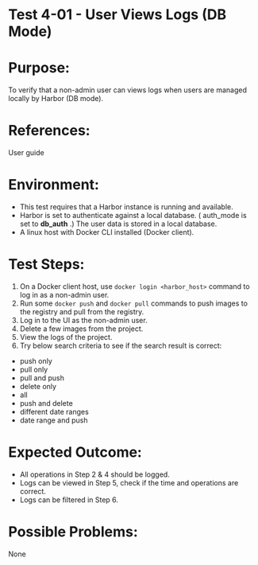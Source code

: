 Test 4-01 - User Views Logs (DB Mode)
=======

# Purpose:

To verify that a non-admin user can views logs when users are managed locally by Harbor (DB mode).

# References:
User guide

# Environment:
* This test requires that a Harbor instance is running and available.
* Harbor is set to authenticate against a local database. ( auth_mode is set to **db_auth** .) The user data is stored in a local database.
* A linux host with Docker CLI installed (Docker client).

# Test Steps:
1. On a Docker client host, use `docker login <harbor_host>` command to log in as a non-admin user. 
2. Run some `docker push` and `docker pull` commands to push images to the registry and pull from the registry.
3. Log in to the UI as the non-admin user.
4. Delete a few images from the project. 
5. View the logs of the project. 
6. Try below search criteria to see if the search result is correct:

* push only
* pull only
* pull and push
* delete only
* all
* push and delete
* different date ranges 
* date range and push

# Expected Outcome:
* All operations in Step 2 & 4 should be logged.
* Logs can be viewed in Step 5, check if the time and operations are correct.
* Logs can be filtered in Step 6.

# Possible Problems:
None